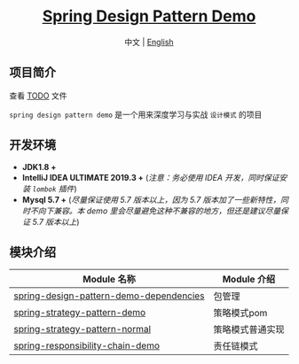 # 
<h1 align="center"><a href="https://github.com/YuanSim/" target="_blank">Spring Design Pattern Demo</a></h1>


<p align="center">
  <span>中文 | <a href="./README.en.md">English</a></span>
</p>



## 项目简介

查看 [TODO](./TODO.md) 文件

`spring design pattern demo` 是一个用来深度学习与实战 `设计模式` 的项目

## 开发环境

- **JDK1.8 +**
- **IntelliJ IDEA ULTIMATE 2019.3 +** (*注意：务必使用 IDEA 开发，同时保证安装 `lombok` 插件*)
- **Mysql 5.7 +** (*尽量保证使用 5.7 版本以上，因为 5.7 版本加了一些新特性，同时不向下兼容。本 demo 里会尽量避免这种不兼容的地方，但还是建议尽量保证 5.7 版本以上*)

## 模块介绍

| Module 名称                                                  | Module 介绍                                                    |
| ------------------------------------------------------------ | ------------------------------------------------------------ |
| [spring-design-pattern-demo-dependencies](./spring-design-pattern-demo-dependencies)|   包管理                               |
| [spring-strategy-pattern-demo](./spring-strategy-pattern-demo)|   策略模式pom                                                 |
| [spring-strategy-pattern-normal](./spring-strategy-pattern-normal)|   策略模式普通实现                                          |
| [spring-responsibility-chain-demo](./spring-responsibility-chain-demo)|   责任链模式                                           |
